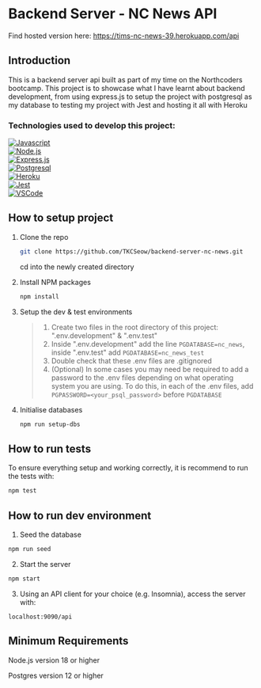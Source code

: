 # Backend Server - NC News API

Find hosted version here: https://tims-nc-news-39.herokuapp.com/api

## Introduction

This is a backend server api built as part of my time on the Northcoders bootcamp. This project is to showcase what I have learnt about backend development, from using express.js to setup the project with postgresql as my database to testing my project with Jest and hosting it all with Heroku

### Technologies used to develop this project:
 [![Javascript]][Javascript-url]
<br> [![Node.js]][Node.js-url]
<br> [![Express.js]][Express.js-url]
<br> [![Postgresql]][Postgresql-url]
<br> [![Heroku]][Heroku-url]
<br> [![Jest]][Jest-url]
<br> [![VSCode]][VSCode-url]
## How to setup project

1. Clone the repo
   ```sh
   git clone https://github.com/TKCSeow/backend-server-nc-news.git
   ```
    cd into the newly created directory
2. Install NPM packages
   ```sh
   npm install
   ```
3. Setup the dev & test environments 
   > 1. Create two files in the root directory of this project: ".env.development" & ".env.test"
   > 2. Inside ".env.development" add the line `PGDATABASE=nc_news`, inside ".env.test" add `PGDATABASE=nc_news_test`
   > 3. Double check that these .env files are .gitignored
   > 4. (Optional) In some cases you may need be required to add a password to the .env files depending on what operating system you are using. To do this, in each of the .env files, add `PGPASSWORD=<your_psql_password>` before `PGDATABASE`

4. Initialise databases
    ```sh
    npm run setup-dbs
    ```

## How to run tests
To ensure everything setup and working correctly, it is recommend to run the tests with:
```sh
npm test
```

## How to run dev environment
1. Seed the database
```sh
npm run seed
```

2. Start the server
```sh
npm start
```

3. Using an API client for your choice (e.g. Insomnia), access the server with:
```
localhost:9090/api
```

## Minimum Requirements

<p>Node.js version 18 or higher</p>
<p>Postgres version 12 or higher</p>

[Node.js-url]: https://nodejs.org/
[Node.js]: https://img.shields.io/badge/Node.js-43853D?style=for-the-badge&logo=node.js&logoColor=white
[Javascript-url]: https://www.javascript.com/
[Javascript]: https://img.shields.io/badge/JavaScript-F7DF1E?style=for-the-badge&logo=javascript&logoColor=black
[Express.js-url]: https://expressjs.com/
[Express.js]: https://img.shields.io/badge/Express.js-404D59?style=for-the-badge
[Postgresql-url]: https://www.postgresql.org/
[Postgresql]: https://img.shields.io/badge/PostgreSQL-316192?style=for-the-badge&logo=postgresql&logoColor=white
[Heroku-url]: https://www.heroku.com/home
[Heroku]: https://img.shields.io/badge/Heroku-430098?style=for-the-badge&logo=heroku&logoColor=white
[Jest-url]: https://jestjs.io/
[Jest]: https://img.shields.io/badge/Jest-323330?style=for-the-badge&logo=Jest&logoColor=white
[VSCode-url]: https://code.visualstudio.com/
[VSCode]: 	https://img.shields.io/badge/Visual_Studio_Code-0078D4?style=for-the-badge&logo=visual%20studio%20code&logoColor=white
